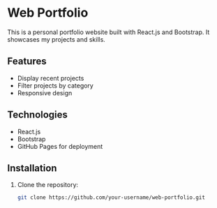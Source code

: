 # Web Portfolio

This is a personal portfolio website built with React.js and Bootstrap. It showcases my projects and skills.

## Features

- Display recent projects
- Filter projects by category
- Responsive design

## Technologies

- React.js
- Bootstrap
- GitHub Pages for deployment

## Installation

1. Clone the repository:
   ```bash
   git clone https://github.com/your-username/web-portfolio.git
